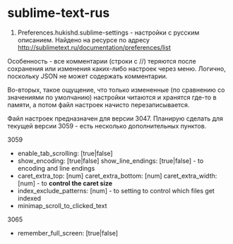 sublime-text-rus
================

1. Preferences.hukishd.sublime-settings - настройки с русским описанием. 
   Найдено на ресурсе по адресу http://sublimetext.ru/documentation/preferences/list 
   
Особенность - все комментарии (строки с //) теряются после сохранения или изменения каких-либо настроек через меню. Логично, поскольку JSON не может содержать комментарии. 
   
Во-вторых, такое ощущение, что только измененные (по сравнению со значениями по умолчанию) настройки читаются и хранятся где-то в памяти, а потом файл настроек начисто перезаписывается. 

Файл настроек предназначен для версии 3047. Планирую сделать для текущей версии 3059 - есть несколько дополнительных пунктов.

3059
+ enable_tab_scrolling: [true|false]
+ show_encoding: [true|false] 
  show_line_endings: [true|false] - to encoding and line endings
+ caret_extra_top: [num]
  caret_extra_bottom: [num]
  caret_extra_width: [num] - to __control the caret size__
+ index_exclude_patterns: [num] - to setting to control which files get indexed
+ minimap_scroll_to_clicked_text

3065
+ remember_full_screen: [true|false]
